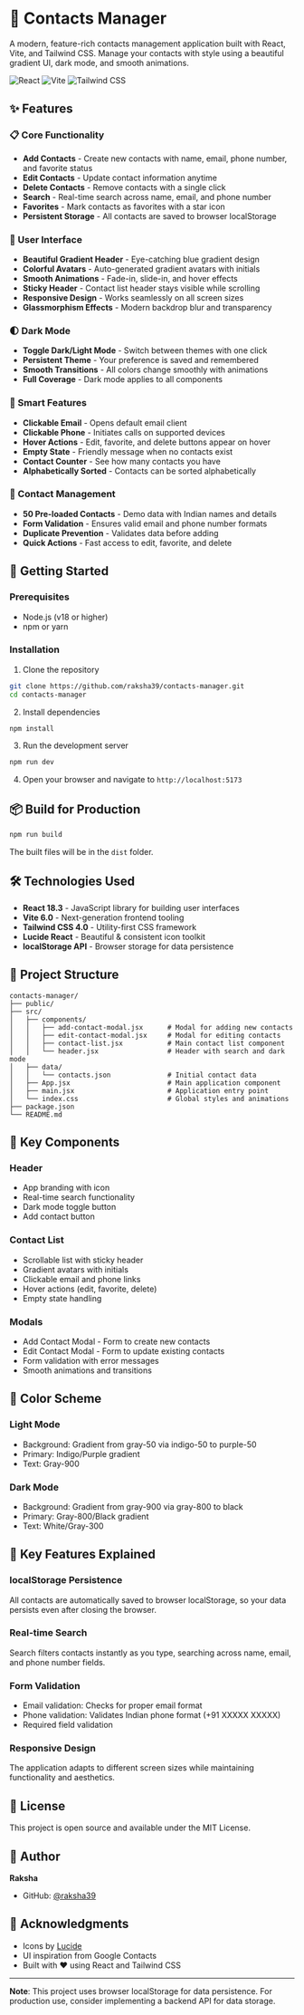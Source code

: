 # 📇 Contacts Manager

A modern, feature-rich contacts management application built with React, Vite, and Tailwind CSS. Manage your contacts with style using a beautiful gradient UI, dark mode, and smooth animations.

![React](https://img.shields.io/badge/React-18.3-61DAFB?style=flat&logo=react)
![Vite](https://img.shields.io/badge/Vite-6.0-646CFF?style=flat&logo=vite)
![Tailwind CSS](https://img.shields.io/badge/Tailwind_CSS-4.0-38B2AC?style=flat&logo=tailwind-css)

## ✨ Features

### 📋 Core Functionality

- **Add Contacts** - Create new contacts with name, email, phone number, and favorite status
- **Edit Contacts** - Update contact information anytime
- **Delete Contacts** - Remove contacts with a single click
- **Search** - Real-time search across name, email, and phone number
- **Favorites** - Mark contacts as favorites with a star icon
- **Persistent Storage** - All contacts are saved to browser localStorage

### 🎨 User Interface

- **Beautiful Gradient Header** - Eye-catching blue gradient design
- **Colorful Avatars** - Auto-generated gradient avatars with initials
- **Smooth Animations** - Fade-in, slide-in, and hover effects
- **Sticky Header** - Contact list header stays visible while scrolling
- **Responsive Design** - Works seamlessly on all screen sizes
- **Glassmorphism Effects** - Modern backdrop blur and transparency

### 🌓 Dark Mode

- **Toggle Dark/Light Mode** - Switch between themes with one click
- **Persistent Theme** - Your preference is saved and remembered
- **Smooth Transitions** - All colors change smoothly with animations
- **Full Coverage** - Dark mode applies to all components

### 🔗 Smart Features

- **Clickable Email** - Opens default email client
- **Clickable Phone** - Initiates calls on supported devices
- **Hover Actions** - Edit, favorite, and delete buttons appear on hover
- **Empty State** - Friendly message when no contacts exist
- **Contact Counter** - See how many contacts you have
- **Alphabetically Sorted** - Contacts can be sorted alphabetically

### 📱 Contact Management

- **50 Pre-loaded Contacts** - Demo data with Indian names and details
- **Form Validation** - Ensures valid email and phone number formats
- **Duplicate Prevention** - Validates data before adding
- **Quick Actions** - Fast access to edit, favorite, and delete

## 🚀 Getting Started

### Prerequisites

- Node.js (v18 or higher)
- npm or yarn

### Installation

1. Clone the repository

```bash
git clone https://github.com/raksha39/contacts-manager.git
cd contacts-manager
```

2. Install dependencies

```bash
npm install
```

3. Run the development server

```bash
npm run dev
```

4. Open your browser and navigate to `http://localhost:5173`

## 📦 Build for Production

```bash
npm run build
```

The built files will be in the `dist` folder.

## 🛠️ Technologies Used

- **React 18.3** - JavaScript library for building user interfaces
- **Vite 6.0** - Next-generation frontend tooling
- **Tailwind CSS 4.0** - Utility-first CSS framework
- **Lucide React** - Beautiful & consistent icon toolkit
- **localStorage API** - Browser storage for data persistence

## 📂 Project Structure

```
contacts-manager/
├── public/
├── src/
│   ├── components/
│   │   ├── add-contact-modal.jsx      # Modal for adding new contacts
│   │   ├── edit-contact-modal.jsx     # Modal for editing contacts
│   │   ├── contact-list.jsx           # Main contact list component
│   │   └── header.jsx                 # Header with search and dark mode
│   ├── data/
│   │   └── contacts.json              # Initial contact data
│   ├── App.jsx                        # Main application component
│   ├── main.jsx                       # Application entry point
│   └── index.css                      # Global styles and animations
├── package.json
└── README.md
```

## 🎯 Key Components

### Header

- App branding with icon
- Real-time search functionality
- Dark mode toggle button
- Add contact button

### Contact List

- Scrollable list with sticky header
- Gradient avatars with initials
- Clickable email and phone links
- Hover actions (edit, favorite, delete)
- Empty state handling

### Modals

- Add Contact Modal - Form to create new contacts
- Edit Contact Modal - Form to update existing contacts
- Form validation with error messages
- Smooth animations and transitions

## 🎨 Color Scheme

### Light Mode

- Background: Gradient from gray-50 via indigo-50 to purple-50
- Primary: Indigo/Purple gradient
- Text: Gray-900

### Dark Mode

- Background: Gradient from gray-900 via gray-800 to black
- Primary: Gray-800/Black gradient
- Text: White/Gray-300

## 🔑 Key Features Explained

### localStorage Persistence

All contacts are automatically saved to browser localStorage, so your data persists even after closing the browser.

### Real-time Search

Search filters contacts instantly as you type, searching across name, email, and phone number fields.

### Form Validation

- Email validation: Checks for proper email format
- Phone validation: Validates Indian phone format (+91 XXXXX XXXXX)
- Required field validation

### Responsive Design

The application adapts to different screen sizes while maintaining functionality and aesthetics.

## 📝 License

This project is open source and available under the MIT License.

## 👤 Author

**Raksha**

- GitHub: [@raksha39](https://github.com/raksha39)

## 🙏 Acknowledgments

- Icons by [Lucide](https://lucide.dev/)
- UI inspiration from Google Contacts
- Built with ❤️ using React and Tailwind CSS

---

**Note**: This project uses browser localStorage for data persistence. For production use, consider implementing a backend API for data storage.
